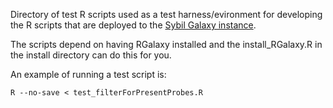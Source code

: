 Directory of test R scripts used as a test harness/evironment for developing the R scripts that are deployed to the [Sybil Galaxy instance](https://secure.sybil-fp7.eu/galaxy/).

The scripts depend on having RGalaxy installed and the install_RGalaxy.R in the install directory can do this for you.

An example of running a test script is:

```
R --no-save < test_filterForPresentProbes.R
```
